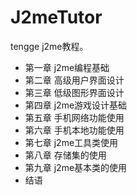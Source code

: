 # J2meTutor
tengge j2me教程。

* 第一章 j2me编程基础
* 第二章 高级用户界面设计
* 第三章 低级图形界面设计
* 第四章 j2me游戏设计基础
* 第五章 手机网络功能使用
* 第六章 手机本地功能使用
* 第七章 j2me工具类使用
* 第八章 存储集的使用
* 第九章 j2me基本类的使用
* 结语
